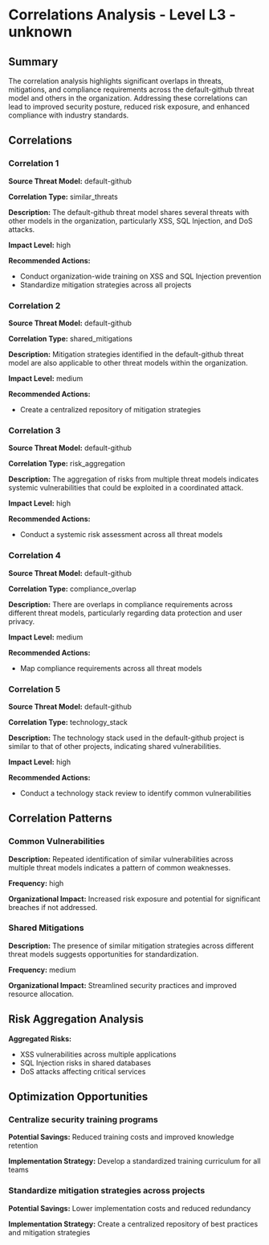 # Correlations Analysis - Level L3 - unknown

## Summary

The correlation analysis highlights significant overlaps in threats, mitigations, and compliance requirements across the default-github threat model and others in the organization. Addressing these correlations can lead to improved security posture, reduced risk exposure, and enhanced compliance with industry standards.

## Correlations

### Correlation 1

**Source Threat Model:** default-github

**Correlation Type:** similar_threats

**Description:** The default-github threat model shares several threats with other models in the organization, particularly XSS, SQL Injection, and DoS attacks.

**Impact Level:** high

**Recommended Actions:**
- Conduct organization-wide training on XSS and SQL Injection prevention
- Standardize mitigation strategies across all projects

### Correlation 2

**Source Threat Model:** default-github

**Correlation Type:** shared_mitigations

**Description:** Mitigation strategies identified in the default-github threat model are also applicable to other threat models within the organization.

**Impact Level:** medium

**Recommended Actions:**
- Create a centralized repository of mitigation strategies

### Correlation 3

**Source Threat Model:** default-github

**Correlation Type:** risk_aggregation

**Description:** The aggregation of risks from multiple threat models indicates systemic vulnerabilities that could be exploited in a coordinated attack.

**Impact Level:** high

**Recommended Actions:**
- Conduct a systemic risk assessment across all threat models

### Correlation 4

**Source Threat Model:** default-github

**Correlation Type:** compliance_overlap

**Description:** There are overlaps in compliance requirements across different threat models, particularly regarding data protection and user privacy.

**Impact Level:** medium

**Recommended Actions:**
- Map compliance requirements across all threat models

### Correlation 5

**Source Threat Model:** default-github

**Correlation Type:** technology_stack

**Description:** The technology stack used in the default-github project is similar to that of other projects, indicating shared vulnerabilities.

**Impact Level:** high

**Recommended Actions:**
- Conduct a technology stack review to identify common vulnerabilities

## Correlation Patterns

### Common Vulnerabilities

**Description:** Repeated identification of similar vulnerabilities across multiple threat models indicates a pattern of common weaknesses.

**Frequency:** high

**Organizational Impact:** Increased risk exposure and potential for significant breaches if not addressed.

### Shared Mitigations

**Description:** The presence of similar mitigation strategies across different threat models suggests opportunities for standardization.

**Frequency:** medium

**Organizational Impact:** Streamlined security practices and improved resource allocation.

## Risk Aggregation Analysis

**Aggregated Risks:**
- XSS vulnerabilities across multiple applications
- SQL Injection risks in shared databases
- DoS attacks affecting critical services

## Optimization Opportunities

### Centralize security training programs

**Potential Savings:** Reduced training costs and improved knowledge retention

**Implementation Strategy:** Develop a standardized training curriculum for all teams

### Standardize mitigation strategies across projects

**Potential Savings:** Lower implementation costs and reduced redundancy

**Implementation Strategy:** Create a centralized repository of best practices and mitigation strategies

